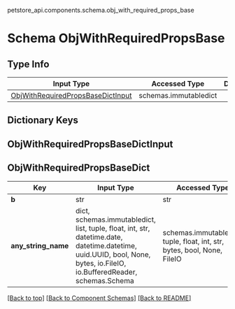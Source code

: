 petstore_api.components.schema.obj_with_required_props_base
# Schema ObjWithRequiredPropsBase

## Type Info
Input Type | Accessed Type | Description | Notes
------------ | ------------- | ------------- | -------------
[ObjWithRequiredPropsBaseDictInput](#objwithrequiredpropsbasedictinput) | schemas.immutabledict |  |

## Dictionary Keys
## ObjWithRequiredPropsBaseDictInput
## ObjWithRequiredPropsBaseDict

Key | Input Type | Accessed Type | Description | Notes
------------ | ------------- | ------------- | ------------- | -------------
**b** | str | str |  |
**any_string_name** | dict, schemas.immutabledict, list, tuple, float, int, str, datetime.date, datetime.datetime, uuid.UUID, bool, None, bytes, io.FileIO, io.BufferedReader, schemas.Schema | schemas.immutabledict, tuple, float, int, str, bytes, bool, None, FileIO | any string name can be used but the value must be the correct type | [optional]

[[Back to top]](#top) [[Back to Component Schemas]](../../../README.md#Component-Schemas) [[Back to README]](../../../README.md)
